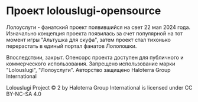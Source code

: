 # Проект lolouslugi-opensource
Лолоуслуги - фанатский проект появившийся на свет 22 мая 2024 года. Изначально концепция проекта появилась за счет популярной на тот момент игры "Альтушка для скуфа", затем проект стал тихонько перерастать в единый портал фанатов Лололошки.

Впоследствии, закрыт. Опенсорс проекта доступен для публичного и коммерческого использования. Запрещено использование марки "Lolouslugi", "Лолоуслуги". Авторство защищено Haloterra Group International

Lolouslugi Project © 2 by Haloterra Group International is licensed under CC BY-NC-SA 4.0
